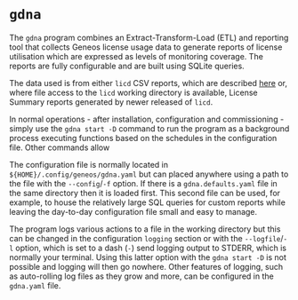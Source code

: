 # `gdna`

The `gdna` program combines an Extract-Transform-Load (ETL) and reporting tool that collects Geneos license usage data to generate reports of license utilisation which are expressed as levels of monitoring coverage. The reports are fully configurable and are built using SQLite queries.

The data used is from either `licd` CSV reports, which are described [here](https://docs.itrsgroup.com/docs/geneos/current/administration/licence-daemon/index.html#csv-files) or, where file access to the `licd` working directory is available, License Summary reports generated by newer released of `licd`.

In normal operations - after installation, configuration and commissioning - simply use the `gdna start -D` command to run the program as a background process executing functions based on the schedules in the configuration file. Other commands allow 

The configuration file is normally located in `${HOME}/.config/geneos/gdna.yaml` but can placed anywhere using a path to the file with the `--config`/`-f` option. If there is a `gdna.defaults.yaml` file in the same directory then it is loaded first. This second file can be used, for example, to house the relatively large SQL queries for custom reports while leaving the day-to-day configuration file small and easy to manage.

The program logs various actions to a file in the working directory but this can be changed in the configuration `logging` section or with the `--logfile`/`-l` option, which is set to a dash (`-`) send logging output to STDERR, which is normally your terminal. Using this latter option with the `gdna start -D` is not possible and logging will then go nowhere. Other features of logging, such as auto-rolling log files as they grow and more, can be configured in the `gdna.yaml` file.
